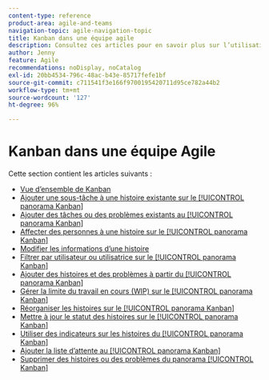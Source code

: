 ```yaml
---
content-type: reference
product-area: agile-and-teams
navigation-topic: agile-navigation-topic
title: Kanban dans une équipe agile
description: Consultez ces articles pour en savoir plus sur l’utilisation de Kanban dans une équipe Agile.
author: Jenny
feature: Agile
recommendations: noDisplay, noCatalog
exl-id: 20bb4534-796c-48ac-b43e-85717fefe1bf
source-git-commit: c711541f3e166f9700195420711d95ce782a44b2
workflow-type: tm+mt
source-wordcount: '127'
ht-degree: 96%

---
```


# Kanban dans une équipe Agile

Cette section contient les articles suivants :

* [Vue d’ensemble de Kanban](../../agile/use-kanban-in-an-agile-team/kanban-overview.md)
* [Ajouter une sous-tâche à une histoire existante sur le [!UICONTROL panorama Kanban]](../../agile/use-kanban-in-an-agile-team/add-a-subtask-to-an-existing-story.md)
* [Ajouter des tâches ou des problèmes existants au [!UICONTROL panorama Kanban]](../../agile/use-kanban-in-an-agile-team/add-existing-tasks-or-issues-to-the-kanban-board.md)
* [Affecter des personnes à une histoire sur le [!UICONTROL panorama Kanban]](../../agile/use-kanban-in-an-agile-team/assign-users-to-a-story.md)
* [Modifier les informations d’une histoire](../../agile/use-kanban-in-an-agile-team/edit-story-information.md)
* [Filtrer par utilisateur ou utilisatrice sur le [!UICONTROL panorama Kanban]](../../agile/use-kanban-in-an-agile-team/filter-by-user.md)
* [Ajouter des histoires et des problèmes à partir du [!UICONTROL panorama Kanban]](../../agile/use-kanban-in-an-agile-team/add-story-from-kanban-board.md)
* [Gérer la limite du travail en cours (WIP) sur le [!UICONTROL panorama Kanban]](../../agile/use-kanban-in-an-agile-team/work-in-progress-limit-on-the-kanban-board.md)
* [Réorganiser les histoires sur le [!UICONTROL panorama Kanban]](../../agile/use-kanban-in-an-agile-team/reorder-stories-on-the-kanban-board.md)
* [Mettre à jour le statut des histoires sur le [!UICONTROL panorama Kanban]](../../agile/use-kanban-in-an-agile-team/update-the-status-of-stories.md)
* [Utiliser des indicateurs sur les histoires du [!UICONTROL panorama Kanban]](../../agile/use-kanban-in-an-agile-team/use-flags-on-stories.md)
* [Ajouter la liste d’attente au [!UICONTROL panorama Kanban]](../../agile/use-kanban-in-an-agile-team/view-the-backlog-on-the-kanban-board.md)
* [Supprimer des histoires ou des problèmes du panorama [!UICONTROL Kanban]](../../agile/use-kanban-in-an-agile-team/delete-story-from-kanban-board.md)
